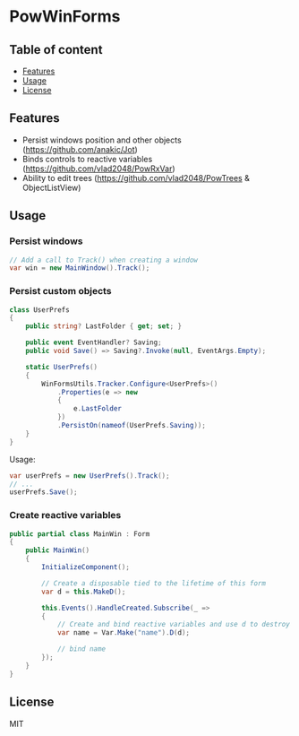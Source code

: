 # PowWinForms

## Table of content

- [Features](#features)
- [Usage](#usage)
- [License](#license)

## Features

- Persist windows position and other objects (https://github.com/anakic/Jot)
- Binds controls to reactive variables (https://github.com/vlad2048/PowRxVar)
- Ability to edit trees (https://github.com/vlad2048/PowTrees & ObjectListView)

## Usage

### Persist windows
```c#
// Add a call to Track() when creating a window
var win = new MainWindow().Track();
```

### Persist custom objects
```c#
class UserPrefs
{
	public string? LastFolder { get; set; }

	public event EventHandler? Saving;
	public void Save() => Saving?.Invoke(null, EventArgs.Empty);

	static UserPrefs()
	{
		WinFormsUtils.Tracker.Configure<UserPrefs>()
			.Properties(e => new
			{
				e.LastFolder
			})
			.PersistOn(nameof(UserPrefs.Saving));
	}
}
```
Usage:
```c#
var userPrefs = new UserPrefs().Track();
// ...
userPrefs.Save();
```

### Create reactive variables
```c#
public partial class MainWin : Form
{
	public MainWin()
	{
		InitializeComponent();

		// Create a disposable tied to the lifetime of this form
		var d = this.MakeD();

		this.Events().HandleCreated.Subscribe(_ =>
		{
			// Create and bind reactive variables and use d to destroy them when the form is closed
			var name = Var.Make("name").D(d);

			// bind name
		});
	}
}
```


## License

MIT
